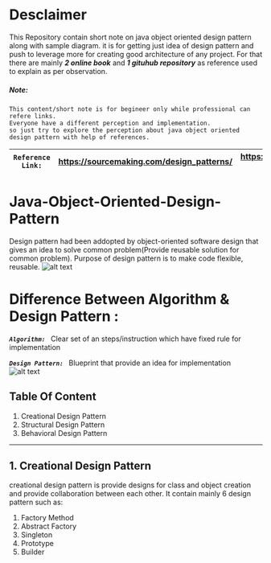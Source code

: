 # Desclaimer
This Repository contain short note on java object oriented design pattern along with sample diagram. it is for getting just idea of design pattern and push to leverage more for creating good architecture of any project. For that there are mainly **_2 online book_** and **_1 gituhub repository_** as reference used to explain as per observation.

##### Note:
``` 
This content/short note is for begineer only while professional can refere links. 
Everyone have a different perception and implementation. 
so just try to explore the perception about java object oriented design pattern with help of references.
```

| `Reference Link:` | <https://sourcemaking.com/design_patterns/> | <https://refactoring.guru/design-patterns/> | <https://github.com/iluwatar/java-design-patterns> |
| ---------------- | ------------------------------------------- | ------------------------------------------- | -------------------------------------------------- |

# Java-Object-Oriented-Design-Pattern
Design pattern had been addopted by object-oriented software design that gives an idea to solve common problem(Provide reusable solution for common problem).
Purpose of design pattern is to make code flexible, reusable.
![alt text](https://github.com/manish24-tech/Java-Object-Oriented-Design-Pattern/blob/master/DP_img/design_pattern.png "Design Pattern")

# Difference Between Algorithm & Design Pattern :
**_`Algorithm: `_** Clear set of an steps/instruction which have fixed rule for implementation

**_`Design Pattern: `_** Blueprint that provide an idea for implementation
![alt text](https://github.com/manish24-tech/Java-Object-Oriented-Design-Pattern/blob/master/DP_img/algo_des_diff.png "Design Pattern & Algorithm Difference")


## Table Of Content
1. Creational Design Pattern
2. Structural Design Pattern
3. Behavioral Design Pattern
***

## 1. Creational Design Pattern

creational design pattern is provide designs for class and object creation and provide collaboration between each other. It contain mainly 6 design pattern such as:
1. Factory Method
2. Abstract Factory
3. Singleton
4. Prototype
5. Builder

